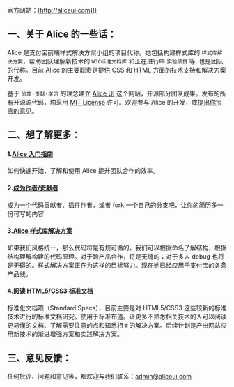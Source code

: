 官方网站：[http://aliceui.com]()

## 一、关于 Alice 的一些话：

Alice 是支付宝前端样式解决方案小组的项目代称。她包括构建样式库的 `样式库解决方案`，帮助团队理解新技术的 `W3C标准文档库` 和正在进行中 `实验项目` 等; 也是团队的代称。目前 Alice 的主要职责是提供 CSS 和 HTML 方面的技术支持和解决方案开发。

基于 `分享·贡献·学习` 的理念建立 [Alice UI](http://aliceui.com, 'Alice UI') 这个网站，开源部分团队成果。发布的所有开源源代码，均采用 [MIT License](http://aliceui.com/license.txt) 许可。欢迎参与 Alice 的开发，或[提出你宝贵的意见](mailto:admin@aliceui.com)。

## 二、想了解更多：

#### 1.[Alice 入门指南](http://aliceui.com/getting-start)

如何快速开始，了解和使用 Alice 提升团队合作的效率。

#### 2.[成为作者/贡献者](http://aliceui.com/getting-start#develop)

成为一个代码贡献者、插件作者，或者 fork 一个自己的分支吧，让你的简历多一份可写的内容

#### 3.[Alice 样式库解决方案](http://aliceui.com/alice-css)

如果我们风格统一，那么代码将是有规可循的。我们可以根据命名了解结构，根据结构理解构建的代码原理。对于跨产品合作，将是无缝的；对于多人 debug 也将是无碍的。样式解决方案正在为这样的目标努力。现在她已经应用于支付宝的各条产品线。
 
#### 4.[阅读 HTML5/CSS3 标准文档](http://aliceui.com/w3c-docs)

标准化文档项（Standard Specs），目前主要是对 HTML5/CSS3 这些较新的标准技术进行的标准文档研究。使用于标准布道。让更多不熟悉相关技术的人可以阅读更易懂的文档、了解需要注意的点和知悉相关的解决方案。后续计划是产出网站应用新技术的渐进增强方案和实践解决方案。
 
## 三、意见反馈：

任何批评、问题和意见等，都欢迎与我们联系：[admin@aliceui.com](mailto:admin@aliceui.com)



